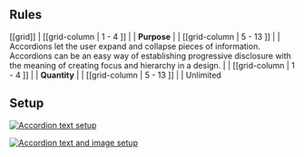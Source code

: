 ## Rules

[[grid]]
| [[grid-column | 1 - 4 ]]
| | **Purpose**
|
| [[grid-column | 5 - 13 ]]
| |  Accordions let the user expand and collapse pieces of information. Accordions can be an easy way of establishing progressive disclosure with the meaning of creating focus and hierarchy in a design.
|
| [[grid-column | 1 - 4 ]]
| | **Quantity**
|
| [[grid-column | 5 - 13 ]]
| |  Unlimited

## Setup

[![Accordion text setup](/api/static/documentation/components/accordion/accordion_text_setup.png)](/api/static/documentation/components/accordion/accordion_text_setup.png)

[![Accordion text and image setup](/api/static/documentation/components/accordion/accordion_text-and-image_setup.png)](/api/static/documentation/components/accordion/accordion_text-and-image_setup.png)
